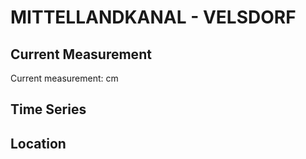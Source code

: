 # MITTELLANDKANAL - VELSDORF

## Current Measurement

Current measurement: <Value topic="rivers/pegel-online/MLK/VELSDORF/measurementValue"/> cm

## Time Series

<TimeSeries topic="rivers/pegel-online/MLK/VELSDORF/measurementValue" period="week" />

## Location

<WorldMap>
  <Marker lat="52.409163905408484" lon="11.272650337117922" labelTopic="rivers/pegel-online/MLK/VELSDORF" />
</WorldMap>
